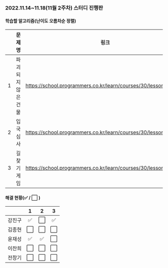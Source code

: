 ### 2022.11.14~11.18(11월 2주차) 스터디 진행판

#### 학습할 알고리즘(난이도 오름차순 정렬)

|      |      문제명      |                             링크                             | 난이도 |
| :--: | :--------------: | :----------------------------------------------------------: | :----: |
|  1   |    파괴되지 않은 건물    | https://school.programmers.co.kr/learn/courses/30/lessons/92344 | Lv. 3 |
|  2   |    입국심사 | https://school.programmers.co.kr/learn/courses/30/lessons/43238 | Lv. 3 |
|  3   | 길 찾기 게임 | https://school.programmers.co.kr/learn/courses/30/lessons/42892 | Lv. 3 |

#### 해결 현황(:white_check_mark: / :white_large_square:  )

|        |          1           |          2           |          3           |
| :----: | :------------------: | :------------------: | :------------------: |
| 강진구 | :white_check_mark: | :white_large_square: | :white_check_mark: |
| 김종현 | :white_large_square: | :white_large_square: | :white_large_square: |
|  윤재성  | :white_check_mark: | :white_check_mark: | :white_large_square: |
| 이찬희 | :white_large_square: | :white_large_square: | :white_large_square: |
| 전창기 |  :white_large_square:  |  :white_large_square:  |  :white_large_square:  |

